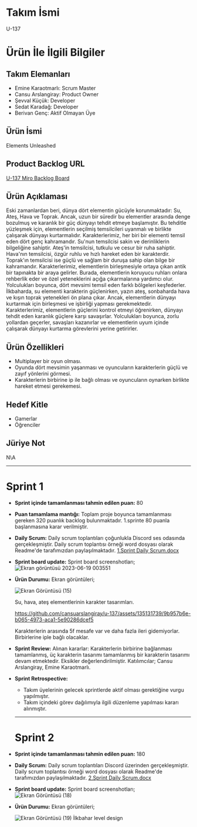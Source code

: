 # **Takım İsmi**
 U-137

# Ürün İle İlgili Bilgiler
## Takım Elemanları
- Emine Karaotmarlı: Scrum Master
- Cansu Arslangiray: Product Owner
- Şevval Küçük: Developer
- Sedat Karadağ: Developer
- Berivan Genç: Aktif Olmayan Üye

## Ürün İsmi
Elements Unleashed

## Product Backlog URL
[U-137 Miro Backlog Board](https://miro.com/app/board/uXjVM9ptLFw=/)

## Ürün Açıklaması
Eski zamanlardan beri, dünya dört elementin gücüyle korunmaktadır: Su, Ateş, Hava ve Toprak. Ancak, uzun bir süredir bu elementler arasında denge bozulmuş ve karanlık bir güç dünyayı tehdit etmeye başlamıştır. Bu tehditle yüzleşmek için, elementlerin seçilmiş temsilcileri uyanmalı ve birlikte çalışarak dünyayı kurtarmalıdır. Karakterlerimiz, her biri bir elementi temsil eden dört genç kahramandır. Su'nun temsilcisi sakin ve derinliklerin bilgeliğine sahiptir. Ateş'in temsilcisi, tutkulu ve cesur bir ruha sahiptir. Hava'nın temsilcisi, özgür ruhlu ve hızlı hareket eden bir karakterdir. Toprak'ın temsilcisi ise güçlü ve sağlam bir duruşa sahip olan bilge bir kahramandır. Karakterlerimiz, elementlerin birleşmesiyle ortaya çıkan antik bir tapınakta bir araya gelirler. Burada, elementlerin koruyucu ruhları onlara rehberlik eder ve özel yeteneklerini açığa çıkarmalarına yardımcı olur. Yolculukları boyunca, dört mevsimi temsil eden farklı bölgeleri keşfederler. İlkbaharda, su elementi karakterin güçlenirken, yazın ateş, sonbaharda hava ve kışın toprak yetenekleri ön plana çıkar. Ancak, elementlerin dünyayı kurtarmak için birleşmesi ve işbirliği yapması gerekmektedir. Karakterlerimiz, elementlerin güçlerini kontrol etmeyi öğrenirken, dünyayı tehdit eden karanlık güçlere karşı savaşırlar. Yolculukları boyunca, zorlu yollardan geçerler, savaşları kazanırlar ve elementlerin uyum içinde çalışarak dünyayı kurtarma görevlerini yerine getirirler.

## Ürün Özellikleri
- Multiplayer bir oyun olması.
- Oyunda dört mevsimin yaşanması ve oyuncuların karakterlerin güçlü ve zayıf yönlerini görmesi.
- Karakterlerin birbirine ip ile bağlı olması ve oyuncuların oynarken birlikte hareket etmesi gerekemesi.

## Hedef Kitle
- Gamerlar
- Öğrenciler

## Jüriye Not
N\A

---

# Sprint 1

- **Sprint içinde tamamlanması tahmin edilen puan:** 80
- **Puan tamamlama mantığı:** Toplam proje boyunca tamamlanması gereken 320 puanlık backlog bulunmaktadır. 1.sprinte 80 puanla başlanmasına karar verilmiştir.
- **Daily Scrum:** Daily scrum toplantıları çoğunlukla Discord ses odasında gerçekleşmiştir. Daily scrum toplantısı örneği word dosyası olarak Readme'de tarafımızdan paylaşılmaktadır. [1.Sprint Daily Scrum.docx](https://github.com/cansuarslangiray/u-137/files/11782024/1.Sprint.Daily.Scrum.docx)
- **Sprint board update:** Sprint board screenshotları;
  ![Ekran görüntüsü 2023-06-19 003551](https://github.com/cansuarslangiray/u-137/assets/135131739/6f53c848-fb19-45f6-afaf-96845bf38a6a)

- **Ürün Durumu:** Ekran görüntüleri;
  
  ![Ekran Görüntüsü (15)](https://github.com/cansuarslangiray/u-137/assets/135131739/8825c62b-8764-4af9-b96c-999b72cf6381)

  Su, hava, ateş elementlerinin karakter tasarımları.

  https://github.com/cansuarslangiray/u-137/assets/135131739/9b957b6e-b065-4973-aca1-5e90286dcef5

  Karakterlerin arasında 5f mesafe var ve daha fazla ileri gidemiyorlar. Birbirlerine iple bağlı olacaklar.

- **Sprint Review:** Alınan kararlar: Karakterlerin birbirine bağlanması tamamlanmış, üç karakterin tasarımı tamamlanmış bir karakterin tasarımı devam etmektedir. Eksikler değerlendirilmiştir. Katılımcılar; Cansu Arslangiray, Emine Karaotmarlı.
- **Sprint Retrospective:**
  
   - Takım üyelerinin gelecek sprintlerde aktif olması gerektiğine vurgu yapılmıştır.
   - Takım içindeki görev dağılımıyla ilgili düzenleme yapılması kararı alınmıştır.

  ---

  # Sprint 2

- **Sprint içinde tamamlanması tahmin edilen puan:** 180
- **Daily Scrum:** Daily scrum toplantıları Discord üzerinden gerçekleşmiştir. Daily scrum toplantısı örneği word dosyası olarak Readme'de tarafımızdan paylaşılmaktadır. [2.Sprint Daily Scrum.docx](https://github.com/cansuarslangiray/u-137/files/11929474/2.Sprint.Daily.Scrum.docx)
- **Sprint board update:** Sprint board screenshotları;
  ![Ekran Görüntüsü (18)](https://github.com/cansuarslangiray/u-137/assets/135131739/5016a9dd-b241-4829-bc59-7308c3376e98)

- **Ürün Durumu:** Ekran görüntüleri;

  ![Ekran Görüntüsü (19)](https://github.com/cansuarslangiray/u-137/assets/135131739/c721bd32-92b1-41db-a0c5-4f5ccd0423f4)
  İlkbahar level design








